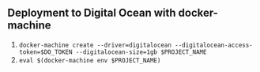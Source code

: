 ## Deployment to Digital Ocean with docker-machine

1. `docker-machine create --driver=digitalocean --digitalocean-access-token=$DO_TOKEN --digitalocean-size=1gb $PROJECT_NAME`
2. `eval $(docker-machine env $PROJECT_NAME)`


